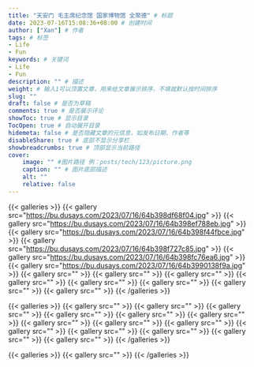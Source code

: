 ```yaml
---
title: "天安门 毛主席纪念馆 国家博物馆 全聚德" # 标题
date: 2023-07-16T15:08:36+08:00 # 创建时间
author: ["Xan"] # 作者
tags: # 标签
- Life 
- Fun 
keywords: # 关键词
- Life 
- Fun 
description: "" # 描述
weight: # 输入1可以顶置文章，用来给文章展示排序，不填就默认按时间排序
slug: ""
draft: false # 是否为草稿
comments: true # 是否展示评论
showToc: true # 显示目录
TocOpen: true # 自动展开目录
hidemeta: false # 是否隐藏文章的元信息，如发布日期、作者等
disableShare: true # 底部不显示分享栏
showbreadcrumbs: true # 顶部显示当前路径
cover:
    image: "" #图片路径 例：posts/tech/123/picture.png
    caption: "" # 图片底部描述
    alt: ""
    relative: false
---
```


{{< galleries >}}
{{< gallery src="https://bu.dusays.com/2023/07/16/64b398df68f04.jpg" >}}
{{< gallery src="https://bu.dusays.com/2023/07/16/64b398ef788eb.jpg" >}}
{{< gallery src="https://bu.dusays.com/2023/07/16/64b398f44fbce.jpg" >}}
{{< gallery src="https://bu.dusays.com/2023/07/16/64b398f727c85.jpg" >}}
{{< gallery src="https://bu.dusays.com/2023/07/16/64b398fc76ea6.jpg" >}}
{{< gallery src="https://bu.dusays.com/2023/07/16/64b3990138f9a.jpg" >}}
{{< gallery src="" >}}
{{< gallery src="" >}}
{{< gallery src="" >}}
{{< gallery src="" >}}
{{< gallery src="" >}}
{{< gallery src="" >}}
{{< gallery src="" >}}
{{< gallery src="" >}}
{{< /galleries >}}

{{< galleries >}}
{{< gallery src="" >}}
{{< gallery src="" >}}
{{< gallery src="" >}}
{{< gallery src="" >}}
{{< gallery src="" >}}
{{< gallery src="" >}}
{{< gallery src="" >}}
{{< gallery src="" >}}
{{< gallery src="" >}}
{{< gallery src="" >}}
{{< gallery src="" >}}
{{< gallery src="" >}}
{{< gallery src="" >}}
{{< gallery src="" >}}
{{< /galleries >}}

{{< galleries >}}
{{< gallery src="" >}}
{{< /galleries >}}